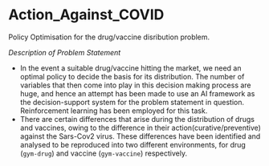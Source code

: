 # Action_Against_COVID
Policy Optimisation for the drug/vaccine disribution problem. 

*Description of Problem Statement* 
- In the event a suitable drug/vaccine hitting the market, we need an optimal policy to decide the basis for its distribution. The number of variables that then come into play in this decision making process are huge, and hence an attempt has been made to use an AI framework as the decision-support system for the problem statement in question. Reinforcement learning has been employed for this task. 
- There are certain differences that arise during the distribution of drugs and vaccines, owing to the difference in their action(curative/preventive) against 
the Sars-Cov2 virus. These differences have been identified and analysed to be reproduced into two different environments, for drug (`gym-drug`) and vaccine (`gym-vaccine`) respectively. 

